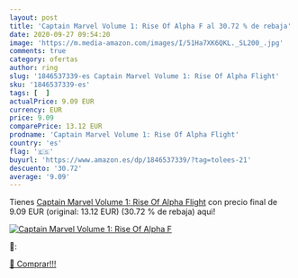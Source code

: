 ```yaml
---
layout: post
title: 'Captain Marvel Volume 1: Rise Of Alpha F al 30.72 % de rebaja'
date: 2020-09-27 09:54:20
image: 'https://m.media-amazon.com/images/I/51Ha7XK6QKL._SL200_.jpg'
comments: true
category: ofertas
author: ring
slug: '1846537339-es Captain Marvel Volume 1: Rise Of Alpha Flight'
sku: '1846537339-es'
tags: [  ]
actualPrice: 9.09 EUR
currency: EUR
price: 9.09
comparePrice: 13.12 EUR
prodname: 'Captain Marvel Volume 1: Rise Of Alpha Flight'
country: 'es'
flag: '🇪🇸'
buyurl: 'https://www.amazon.es/dp/1846537339/?tag=tolees-21'
descuento: '30.72'
average: '9.09'
---
```


Tienes [Captain Marvel Volume 1: Rise Of Alpha Flight](https://www.amazon.es/dp/1846537339/?tag=tolees-21) con precio final de  9.09 EUR (original: 13.12 EUR) (30.72 %  de rebaja) aqui!

[![Captain Marvel Volume 1: Rise Of Alpha F](https://m.media-amazon.com/images/I/51Ha7XK6QKL._SL200_.jpg)](https://www.amazon.es/dp/1846537339/?tag=tolees-21)

🔎:


[🛒 Comprar!!!](https://www.amazon.es/dp/1846537339/?tag=tolees-21)
